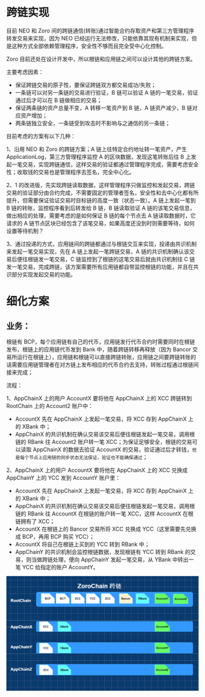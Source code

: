 # 跨链实现
目前 NEO 和 Zoro 间的跨链通信(转账)通过智能合约存取资产和第三方管理程序转发交易来实现，因为 NEO 已经运行无法修改，只能依靠其现有机制来实现，但是这种方式全部依赖管理程序，安全性不够而且完全受中心化控制。

Zoro 目前还处在设计开发中，所以根链和应用链之间可以设计其他的跨链方案。

主要考虑因素：
* 保证跨链交易的原子性，要保证跨链双方都交易成功/失败；
* 一条链可以对另一条链的交易进行验证，B 链可以验证 A 链的一笔交易，验证通过后才可以在 B 链做相应的交易；
* 保证两条链的资产总量不变，A 转移一笔资产到 B 链，A 链资产减少，B 链对应资产增加；
* 两条链独立安全，一条链受到攻击时不影响与之通信的另一条链；


目前考虑的方案有以下几种：

1、沿用 NEO 和 Zoro 的跨链方案；A 链上往特定合约地址转一笔资产，产生 ApplicationLog，第三方管理程序监控 A 的区块数据，发现这笔转账后往 B 上发起一笔交易，实现跨链通信，这样交易的验证都通过管理程序完成，需要考虑安全性；收取钱的交易也是管理程序去签名，完全中心化。

2、1 的改进版，先实现跨链读取数据，这样管理程序只做监控和发起交易，跨链交易的验证部分由合约完成，不需要固定的管理者签名，安全性和去中心化都有所提升，但需要保证验证交易时目标链的高度一致（状态一致）。A 链上发起一笔到 B 链的转账，监控程序看到后转发给 B 链，B 链读取验证 A 链的该笔交易信息，做出相应的处理，需要考虑的是如何保证 B 链的每个节点去 A 链读取数据时，它请求的 A 链节点区块已经包含了该笔交易，如果高度还没到时则需要等待，如何设置等待机制？

3、通过投递的方式，应用链间的跨链都通过与根链交互来实现，投递由共识机制来发起一笔交易实现，先在 A 链上发起一笔跨链交易，A 链的共识机制确认该交易后便往根链发一笔交易，C 链监控到了根链的这笔交易后就由共识机制往 C 链发一笔交易，完成跨链，该方案需要所有应用链都自带监控根链的功能，并且在共识部分实现发起交易的功能。



# 细化方案
## 业务：

根链有 BCP，每个应用链有自己的代币，应用链发行代币合约时需要同时在根链发布，根链上的应用链代币发到 Bank 中，随着跨链转移再释放（因为 Bancor 交易所运行在根链上），应用链和根链可以直接跨链转账，应用链之间要跨链转账的话需要应用链管理者在对方链上发布相应的代币合约去支持，转账过程通过根链间接来完成；

流程：

1、AppChainX 上的用户 AccountX 要将他在 AppChainX 上的 XCC 跨链转到 RootChain 上的 Account2 账户中：
* AccountX 先在 AppChainX 上发起一笔交易，将 XCC 存到 AppChainX 上的 XBank 中；
* AppChainX 的共识机制在确认交易该交易后便往根链发起一笔交易，调用根链的 RBank 往 Account2 账户转一笔 XCC；为保证足够安全，根链的交易可以读取 AppChainX 的数据去验证 AccountX 的交易，验证通过后才转钱，`但是每个节点上应用链的同步状态无法保证，验证也不能确保通过`；

2、AppChainX 上的用户 AccountX 要将他在 AppChainX 上的 XCC 兑换成 AppChainY 上的 YCC 发到 AccountY 账户里：
* AccountX 先在 AppChainX 上发起一笔交易，将 XCC 存到 AppChainX 上的 XBank 中；
* AppChainX 的共识机制在确认交易该交易后便往根链发起一笔交易，调用根链的 RBank 往 AccountX 在根链的账户转一笔 XCC，这样 AccountX 在根链拥有了 XCC；
* AccountX 在根链上的 Bancor 交易所将 XCC 兑换成 YCC（这里需要先兑换成 BCP，再用 BCP 购买 YCC）；
* AccountX 将自己在根链上买到的 YCC 转到 RBank 中；
* AppChainY 的共识机制会监控根链数据，发现根链有 YCC 转到 RBank 的交易，则当做跨链处理，便向 AppChainY 发起一笔交易，从 YBank 中转出一笔 YCC 给指定的账户 AccountY。


![](Zoro.png)
